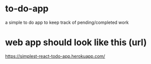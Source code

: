 # to-do-app
a simple to do app to keep track of pending/completed work

# web app should look like this (url)
https://simplest-react-todo-app.herokuapp.com/
